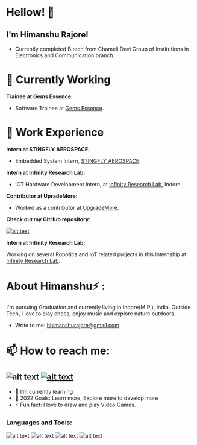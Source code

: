 # Hellow! 👋 
## I'm Himanshu Rajore!
- Currently completed B.tech from Chameli Devi Group of Institutions in Electronics and Communication branch.

🔭 Currently Working
===========
**Trainee at Gems Essence:**    
- Software Trainee at [Gems Essence]([https://www.linkedin.com/company/stingflyaerospace/?originalSubdomain=in](https://www.gemsessence.com/)).
  
🔭 Work Experience 
===========

**Intern at STINGFLY AEROSPACE:**
- Embedded System Intern, [STINGFLY AEROSPACE](https://www.linkedin.com/company/stingflyaerospace/?originalSubdomain=in).
  
**Intern at Infinity Research Lab:**
- IOT Hardware Development Intern, at [Infinity Research Lab]([https://upgrademore.com/](https://infinityresearchlab.com/)), Indore.

**Contributor at UpradeMore:**
- Worked as a contributor at [UpgradeMore](https://upgrademore.com/). 

**Check out my GitHub repository:**

[![alt text](https://user-images.githubusercontent.com/96410955/147039841-66cb3b83-15cd-43d3-ad9d-4643a8986778.png "30DaysofPython")](https://github.com/himanu09/30-Days-of-Python)

**Intern at Infinity Research Lab:**

Working on several Robotics and IoT related projects in this Internship at [Infinity Research Lab](https://infinityresearchlab.com/).

About Himanshu⚡ :
================

I'm pursuing Graduation and currently living in Indore(M.P.), India. Outside Tech, I love to play chees, enjoy music and explore nature outdoors.
- Write to me: hhimanshurajore@gmail.com

📫 How to reach me:
==================
![alt text](https://user-images.githubusercontent.com/96410955/147101374-cc77a8ec-afee-4389-9866-fd1278056dc9.png "Gmail")
[![alt text](https://user-images.githubusercontent.com/96410955/147101964-30bea307-9f2f-476d-b9db-3578449df79b.png "Linkedin")](https://www.linkedin.com/in/himanshu-rajore-427a861a8/)
-
- 🌱 I’m currently learning 
- 🥅 2022 Goals: Learn more, Explore more to develop more
- ⚡ Fun fact: I love to draw and play Video Games.



### Languages and Tools:

![alt text](https://img.shields.io/badge/Python-FFD43B?style=for-the-badge&logo=python&logoColor=blue)
![alt text](https://img.shields.io/badge/HTML5-E34F26?style=for-the-badge&logo=html5&logoColor=white)
![alt text](https://img.shields.io/badge/CSS3-1572B6?style=for-the-badge&logo=css3&logoColor=white)
![alt text](https://img.shields.io/badge/MySQL-005C84?style=for-the-badge&logo=mysql&logoColor=white)
